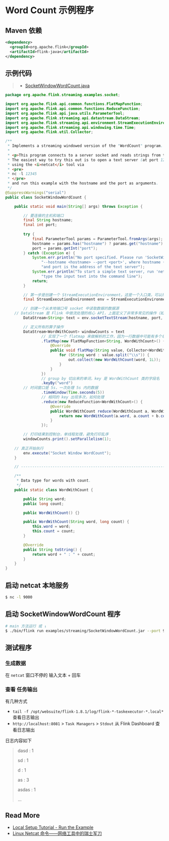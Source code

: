 # Word Count 示例程序



## Maven 依赖

```xml
<dependency>
  <groupId>org.apache.flink</groupId>
  <artifactId>flink-java</artifactId>
</dependency>
```



## 示例代码

> - [SocketWindowWordCount.java](https://github.com/apache/flink/blob/master/flink-examples/flink-examples-streaming/src/main/java/org/apache/flink/streaming/examples/socket/SocketWindowWordCount.java)



```java
package org.apache.flink.streaming.examples.socket;

import org.apache.flink.api.common.functions.FlatMapFunction;
import org.apache.flink.api.common.functions.ReduceFunction;
import org.apache.flink.api.java.utils.ParameterTool;
import org.apache.flink.streaming.api.datastream.DataStream;
import org.apache.flink.streaming.api.environment.StreamExecutionEnvironment;
import org.apache.flink.streaming.api.windowing.time.Time;
import org.apache.flink.util.Collector;

/**
 * Implements a streaming windowed version of the "WordCount" program.
 *
 * <p>This program connects to a server socket and reads strings from the socket.
 * The easiest way to try this out is to open a text server (at port 12345)
 * using the <i>netcat</i> tool via
 * <pre>
 * nc -l 12345
 * </pre>
 * and run this example with the hostname and the port as arguments.
 */
@SuppressWarnings("serial")
public class SocketWindowWordCount {

	public static void main(String[] args) throws Exception {

		// 要连接的主机和端口
		final String hostname;
		final int port;
    
		try {
			final ParameterTool params = ParameterTool.fromArgs(args);
			hostname = params.has("hostname") ? params.get("hostname") : "localhost";
			port = params.getInt("port");
		} catch (Exception e) {
			System.err.println("No port specified. Please run 'SocketWindowWordCount " +
				"--hostname <hostname> --port <port>', where hostname (localhost by default) " +
				"and port is the address of the text server");
			System.err.println("To start a simple text server, run 'netcat -l <port>' and " +
				"type the input text into the command line");
			return;
		}

		// 第一步是创建一个 StreamExecutionEnvironment。这是一个入口类，可以用来设置参数和创建数据源以及提交任务
		final StreamExecutionEnvironment env = StreamExecutionEnvironment.getExecutionEnvironment();

		// 创建一个从本地端口号 socket 中读取数据的数据源
    // DataStream 是 Flink 中做流处理的核心 API，上面定义了非常多常见的操作（如，过滤、转换、聚合、窗口、关联等）
		DataStream<String> text = env.socketTextStream(hostname, port, "\n");

		// 定义所有的算子操作
		DataStream<WordWithCount> windowCounts = text
				// 实现了一个 flatmap 来做解析的工作，因为一行数据中可能有多个单词
				.flatMap(new FlatMapFunction<String, WordWithCount>() {
					@Override
					public void flatMap(String value, Collector<WordWithCount> out) {
						for (String word : value.split("\\s")) {
							out.collect(new WordWithCount(word, 1L));
						}
					}
				})
				// group by 切出来的单词，key 是 WordWithCount 类的字段名
				.keyBy("word")
      	// 时间窗口是 5s，一次处理 5s 内的数据
				.timeWindow(Time.seconds(5))
				// 相同的 key 出现多次，如何处理
				.reduce(new ReduceFunction<WordWithCount>() {
					@Override
					public WordWithCount reduce(WordWithCount a, WordWithCount b) {
						return new WordWithCount(a.word, a.count + b.count);
					}
				});

		// 打印结果到控制台，单线程处理，避免打印乱序
		windowCounts.print().setParallelism(1);
		
    // 真正开始执行
		env.execute("Socket Window WordCount");
	}

	// ------------------------------------------------------------------------

	/**
	 * Data type for words with count.
	 */
	public static class WordWithCount {

		public String word;
		public long count;

		public WordWithCount() {}

		public WordWithCount(String word, long count) {
			this.word = word;
			this.count = count;
		}

		@Override
		public String toString() {
			return word + " : " + count;
		}
	}
}

```



## 启动 netcat 本地服务

```bash
$ nc -l 9000
```



## 启动 SocketWindowWordCount 程序

```bash
# main 方法运行 或 ↓
$ ./bin/flink run examples/streaming/SocketWindowWordCount.jar --port 9000
```



## 测试程序

### 生成数据

在 `netcat` 窗口不停的 输入文本 + 回车

### 查看 任务输出

有几种方式

- `tail -f /opt/websuite/flink-1.8.1/log/flink-*-taskexecutor-*.local*` 查看日志输出
- `http://localhost:8081` > `Task Managers` > `Stdout`  从 Flink Dashboard 查看日志输出

日志内容如下

>dasd : 1  
>
>sd : 1  
>
>d : 1
>
>as : 3
>
>asdas : 1
>
>...

## Read More

- [Local Setup Tutorial - Run the Example](https://ci.apache.org/projects/flink/flink-docs-release-1.8/tutorials/local_setup.html#read-the-code)
- [Linux Netcat 命令——网络工具中的瑞士军刀](https://www.oschina.net/translate/linux-netcat-command)